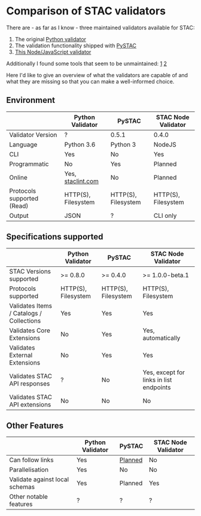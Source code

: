# Comparison of STAC validators

There are - as far as I know - three maintained validators available for STAC:

1. The original [Python validator](https://github.com/sparkgeo/stac-validator)
3. The validation functionality shipped with [PySTAC](https://github.com/azavea/pystac)
4. [This Node/JavaScript validator](https://github.com/m-mohr/stac-node-validator)

Additionally I found some tools that seem to be unmaintained: [1](https://github.com/brianbancroft/stac-validator-cli) [2](https://github.com/JamesOConnor/stac-validator)

Here I'd like to give an overview of what the validators are capable of and what they are missing so that you can make a well-informed choice.

## Environment

|                            | Python Validator                           | PySTAC              | STAC Node Validator |
| :------------------------- | ------------------------------------------ | ------------------- | ------------------- |
| Validator Version          | ?                                          | 0.5.1               | 0.4.0               |
| Language                   | Python 3.6                                 | Python 3            | NodeJS              |
| CLI                        | Yes                                        | No                  | Yes                 |
| Programmatic               | No                                         | Yes                 | Planned             |
| Online                     | Yes, [staclint.com](https://staclint.com/) | No                  | Planned             |
| Protocols supported (Read) | HTTP(S), Filesystem                        | HTTP(S), Filesystem | HTTP(S), Filesystem |
| Output                     | JSON                                       | ?                   | CLI only            |

## Specifications supported

|                                          | Python Validator    | PySTAC              | STAC Node Validator                     |
| ---------------------------------------- | ------------------- | ------------------- | --------------------------------------- |
| STAC Versions supported                  | >= 0.8.0            | >= 0.4.0            | >= 1.0.0-beta.1                         |
| Protocols supported                      | HTTP(S), Filesystem | HTTP(S), Filesystem | HTTP(S), Filesystem                     |
| Validates Items / Catalogs / Collections | Yes                 | Yes                 | Yes                                     |
| Validates Core Extensions                | No                  | Yes                 | Yes, automatically                      |
| Validates External Extensions            | No                  | Yes                 | Yes                                     |
| Validates STAC API responses             | ?                   | No                  | Yes, except for links in list endpoints |
| Validates STAC API extensions            | No                  | No                  | No                                      |

## Other Features

|                                | Python Validator | PySTAC  | STAC Node Validator |
| :----------------------------- | ---------------- | ------- | ------------------- |
| Can follow links               | Yes              | [Planned](https://github.com/stac-utils/pystac/pull/162) | No                  |
| Parallelisation                | Yes              | No      | No                  |
| Validate against local schemas | Yes              | Planned | Yes                 |
| Other notable features         | ?                | ?       | ?                   |
